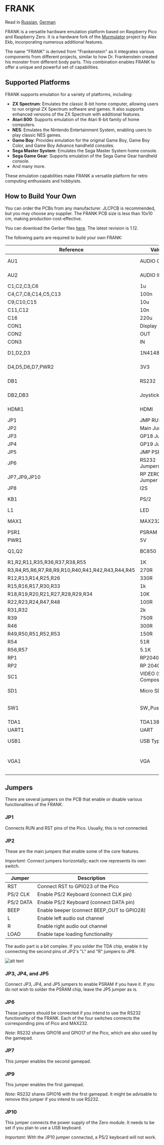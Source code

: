 # FRANK

Read in [Russian](./README_RU.md), [German](./README_DE.md)

FRANK is a versatile hardware emulation platform based on Raspberry Pico and Raspberry Zero. It is a hardware fork of the [Murmulator](https://murmulator.ru/) project by Alex Ekb, incorporating numerous additional features.

The name "FRANK" is derived from "Frankenstein" as it integrates various components from different projects, similar to how Dr. Frankenstein created his monster from different body parts. This combination enables FRANK to offer a unique and powerful set of capabilities.

## Supported Platforms

FRANK supports emulation for a variety of platforms, including:

- **ZX Spectrum**: Emulates the classic 8-bit home computer, allowing users to run original ZX Spectrum software and games. It also supports enhanced versions of the ZX Spectrum with additional features.
- **Atari 800**: Supports emulation of the Atari 8-bit family of home computers.
- **NES**: Emulates the Nintendo Entertainment System, enabling users to play classic NES games.
- **Game Boy**: Provides emulation for the original Game Boy, Game Boy Color, and Game Boy Advance handheld consoles.
- **Sega Master System**: Emulates the Sega Master System home console.
- **Sega Game Gear**: Supports emulation of the Sega Game Gear handheld console.
- And many more.

These emulation capabilities make FRANK a versatile platform for retro computing enthusiasts and hobbyists.

## How to Build Your Own

You can order the PCBs from any manufacturer. JLCPCB is recommended, but you may choose any supplier. The FRANK PCB size is less than 10x10 cm, making production cost-effective.

You can download the Gerber files [here](./gerber/). The latest revision is 1.12.

The following parts are required to build your own FRANK:

| Reference | Value                  | Qty | Type               | AliExpress                                                                 |
|-----------|------------------------|-----|--------------------|----------------------------------------------------------------------------|
| AU1       | AUDIO OUT              | 1   | PJ-325C            | [Link](https://www.aliexpress.com/item/1005006710837751.html)               |
| AU2       | AUDIO IN               | 1   | PJ-325C            | [Link](https://www.aliexpress.com/item/1005006710837751.html)               |
| C1,C2,C3,C6 | 1u                   | 4   | Polar              | [Link](https://www.aliexpress.com/item/1005002524973878.html)               |
| C4,C7,C8,C14,C5,C13 | 100n         | 6   | SMD                | [Link](https://www.aliexpress.com/item/32964553793.html)                    |
| C9,C10,C15 | 10u                   | 3   | 0805               | [Link](https://www.aliexpress.com/item/32964553793.html)                    |
| C11,C12   | 10n                    | 2   | 0805               | [Link](https://www.aliexpress.com/item/32964553793.html)                    |
| C16       | 220u                   | 1   | Polar              | [Link](https://www.aliexpress.com/item/1005002524973878.html)               |
| CON1      | Display                | 1   | 2.54               | [Link](https://www.aliexpress.com/item/1005007039504981.html)               |
| CON2      | OUT                    | 1   | 2.54               | [Link](https://www.aliexpress.com/item/1005007039504981.html)               |
| CON3      | IN                     | 1   | 2.54               | [Link](https://www.aliexpress.com/item/1005007039504981.html)               |
| D1,D2,D3  | 1N4148                 | 3   | SOD-323            | [Link](https://www.aliexpress.com/item/1005007681952673.html)               |
| D4,D5,D6,D7,PWR2 | 3V3             | 5   | SOD-323            | [Link](https://www.aliexpress.com/item/32997486634.html)                    |
| DB1       | RS232                  | 1   | DB9 Female         | [Link](https://www.aliexpress.com/item/4000659356343.html)                  |
| DB2,DB3   | Joystick               | 2   | DB9 Female         | [Link](https://www.aliexpress.com/item/4000659356343.html)                  |
| HDMI1     | HDMI                   | 1   | Female 4 DIP       | [Link](https://www.aliexpress.com/item/1005005248842433.html)               |
| JP1       | JMP RUN                | 1   | 2.54               | [Link](https://www.aliexpress.com/item/1005007039504981.html)               |
| JP2       | Main Jumpers           | 1   | 2.54               | [Link](https://www.aliexpress.com/item/1005007039504981.html)               |
| JP3       | GP18 Jumper            | 1   | 2.54               | [Link](https://www.aliexpress.com/item/1005007039504981.html)               |
| JP4       | GP19 Jumper            | 1   | 2.54               | [Link](https://www.aliexpress.com/item/1005007039504981.html)               |
| JP5       | JMP PSRAM              | 1   | 2.54               | [Link](https://www.aliexpress.com/item/1005007039504981.html)               |
| JP6       | RS232 Jumpers          | 1   | 2.54               | [Link](https://www.aliexpress.com/item/1005007039504981.html)               |
| JP7,JP9,JP10 | RP ZERO +5V Jumper  | 3   | 2.54               | [Link](https://www.aliexpress.com/item/1005007039504981.html)               |
| JP8       | I2S                    | 1   | 2.54               | [Link](https://www.aliexpress.com/item/1005007039504981.html)               |
| KB1       | PS/2                   | 1   | PS/2 6P            | [Link](https://www.aliexpress.com/item/4000106131593.html)                  |
| L1        | LED                    | 1   | 0805               | [Link](https://www.aliexpress.com/item/838002118.html)                      |
| MAX1      | MAX232CSE+             | 1   | SO 16PIN           | [Link](https://www.aliexpress.com/item/1005006286473801.html)               |
| PSR1      | PSRAM                  | 1   | SOP8               | [Link](https://www.aliexpress.com/item/1005006440914173.html)               |
| PWR1      | 5V                     | 1   | 2.54               | [Link](https://www.aliexpress.com/item/1005007039504981.html)               |
| Q1,Q2     | BC850                  | 2   | SOT-23             | [Link](https://www.aliexpress.com/item/33017911878.html)                    |
| R1,R2,R11,R35,R36,R37,R38,R55 | 1K | 8   | 0805               | [Link](https://www.aliexpress.com/item/1005005600798857.html)               |
| R3,R4,R5,R6,R7,R8,R9,R10,R40,R41,R42,R43,R44,R45 | 270R | 14 | 0805 | [Link](https://www.aliexpress.com/item/1005005600798857.html)               |
| R12,R13,R14,R25,R26 | 330R         | 5   | 0805               | [Link](https://www.aliexpress.com/item/1005005600798857.html)               |
| R15,R16,R17,R30,R33 | 1k           | 5   | 0805               | [Link](https://www.aliexpress.com/item/1005005600798857.html)               |
| R18,R19,R20,R21,R27,R28,R29,R34 | 10K | 8 | 0805               | [Link](https://www.aliexpress.com/item/1005005600798857.html)               |
| R22,R23,R24,R47,R48 | 100R         | 5   | 0805               | [Link](https://www.aliexpress.com/item/1005005600798857.html)               |
| R31,R32   | 2k                     | 2   | 0805               | [Link](https://www.aliexpress.com/item/1005005600798857.html)               |
| R39       | 750R                   | 1   | 0805               | [Link](https://www.aliexpress.com/item/1005005600798857.html)               |
| R46       | 300R                   | 1   | 0805               | [Link](https://www.aliexpress.com/item/1005005600798857.html)               |
| R49,R50,R51,R52,R53 | 150R         | 5   | 0805               | [Link](https://www.aliexpress.com/item/1005005600798857.html)               |
| R54       | 51R                    | 1   | 0805               | [Link](https://www.aliexpress.com/item/1005005600798857.html)               |
| R56,R57   | 5.1K                   | 2   | 0805               | [Link](https://www.aliexpress.com/item/1005005600798857.html)               |
| RP1       | RP2040 Pico            | 1   | Pico               | [Link](https://www.aliexpress.com/item/1005006055009344.html)               |
| RP2       | RP 2040 Zero           | 1   | Zero               | [Link](https://www.aliexpress.com/item/1005006354505058.html)               |
| SC1       | VIDEO (Soft Composite) | 1   | RCA-103            | [Link](https://www.aliexpress.com/item/1005006152724809.html)               |
| SD1       | Micro SD               | 1   | Push-Push          | [Link](https://www.aliexpress.com/item/1005004214252441.html)               |
| SW1       | SW_Push_Dual           | 1   | 3 x 3 x 1.5 mm     | [Link](https://www.aliexpress.com/item/1005001629293584.html)               |
| TDA1      | TDA1387T               | 1   | SOP-8              | [Link](https://www.aliexpress.com/item/32995595000.html)                    |
| UART1     | UART                   | 1   | 2.54               | [Link](https://www.aliexpress.com/item/1005007039504981.html)               |
| USB1      | USB Type C             | 1   | 16 Pin SMT         | [Link](https://www.aliexpress.com/item/1005005500797563.html)               |
| VGA1      | VGA                    | 1   | DB15 Female 90 Degree | [Link](https://www.aliexpress.com/item/32842951548.html)                  |

## Jumpers

There are several jumpers on the PCB that enable or disable various functionalities of the FRANK.

### JP1

Connects RUN and RST pins of the Pico. Usually, this is not connected.

### JP2

These are the main jumpers that enable some of the core features.

*Important*: Connect jumpers horizontally; each row represents its own switch.

| Jumper     | Description                                |
|------------|--------------------------------------------|
| RST        | Connect RST to GPIO23 of the Pico          |
| PS/2 CLK   | Enable PS/2 Keyboard (connect CLK pin)     |
| PS/2 DATA  | Enable PS/2 Keyboard (connect DATA pin)    |
| BEEP       | Enable beeper (connect BEEP_OUT to GPIO28) |
| L          | Enable left audio out channel              |
| R          | Enable right audio out channel             |
| LOAD       | Enable tape loading functionality          |

The audio part is a bit complex. If you solder the TDA chip, enable it by connecting the second pins of JP2's "L" and "R" jumpers to JP8.

![alt text](images/jp2.png)

### JP3, JP4, and JP5

Connect JP3, JP4, and JP5 jumpers to enable PSRAM if you have it. If you do not wish to solder the PSRAM chip, leave the JP5 jumper as is.

### JP6

These jumpers should be connected if you intend to use the RS232 functionality of the FRANK. Each of the four switches connects the corresponding pins of Pico and MAX232.

*Note*: RS232 shares GPIO16 and GPIO17 of the Pico, which are also used by the gamepad.

### JP7

This jumper enables the second gamepad.

### JP9

This jumper enables the first gamepad.

*Note*: RS232 shares GPIO16 with the first gamepad. It might be advisable to remove this jumper if you intend to use RS232.

### JP10

This jumper connects the power supply of the Zero module. It needs to be set if you plan to use a USB keyboard.

*Important*: With the JP10 jumper connected, a PS/2 keyboard will not work.